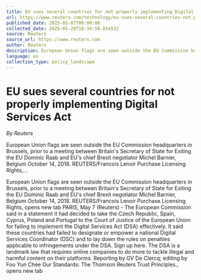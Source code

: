 ```yaml
---
title: EU sues several countries for not properly implementing Digital Services Act
url: https://www.reuters.com/technology/eu-sues-several-countries-not-properly-implementing-digital-services-act-2025-05-07/
published_date: 2025-05-07T00:00:00
collected_date: 2025-05-29T18:34:58.854532
source: Reuters
source_url: https://www.reuters.com
author: Reuters
description: European Union flags are seen outside the EU Commission headquarters in Brussels, prior to a meeting between Britain's Secretary of State for Exiting the EU Dominic Raab and EU's chief Brexit negotiator Michel Barnier, Belgium October 14, 2018. REUTERS/Francois Lenoir Purchase Licensing Rights,...
language: en
collection_type: policy_landscape
---
```


# EU sues several countries for not properly implementing Digital Services Act

*By Reuters*

European Union flags are seen outside the EU Commission headquarters in Brussels, prior to a meeting between Britain's Secretary of State for Exiting the EU Dominic Raab and EU's chief Brexit negotiator Michel Barnier, Belgium October 14, 2018. REUTERS/Francois Lenoir Purchase Licensing Rights,...

European Union flags are seen outside the EU Commission headquarters in Brussels, prior to a meeting between Britain's Secretary of State for Exiting the EU Dominic Raab and EU's chief Brexit negotiator Michel Barnier, Belgium October 14, 2018. REUTERS/Francois Lenoir Purchase Licensing Rights, opens new tab PARIS, May 7 (Reuters) - The European Commission said in a statement it had decided to take the Czech Republic, Spain, Cyprus, Poland and Portugal to the Court of Justice of the European Union for failing to implement the Digital Services Act (DSA) effectively. It said these countries had failed to designate or empower a national Digital Services Coordinator (DSC) and to lay down the rules on penalties applicable to infringements under the DSA. Sign up here. The DSA is a landmark law that requires online companies to do more to tackle illegal and harmful content on their platforms. Reporting by GV De Clercq; editing by Foo Yun Chee Our Standards: The Thomson Reuters Trust Principles., opens new tab